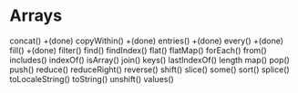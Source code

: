 # Arrays

concat()           +(done)
copyWithin()       +(done)
entries()          +(done)
every()            +(done)
fill()             +(done)
filter()
find()
findIndex()
flat()
flatMap()
forEach()
from()
includes()
indexOf()
isArray()
join()
keys()
lastIndexOf()
length
map()
pop()
push()
reduce()
reduceRight()
reverse()
shift()
slice()
some()
sort()
splice()
toLocaleString()
toString()
unshift()
values()



